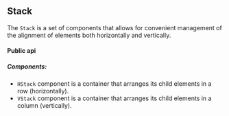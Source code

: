 ## Stack

The `Stack` is a set of components that allows for convenient management of the alignment of elements both horizontally and vertically.

#### Public api

##### Components:

-   `HStack` component is a container that arranges its child elements in a row (horizontally).
-   `VStack` component is a container that arranges its child elements in a column (vertically).
